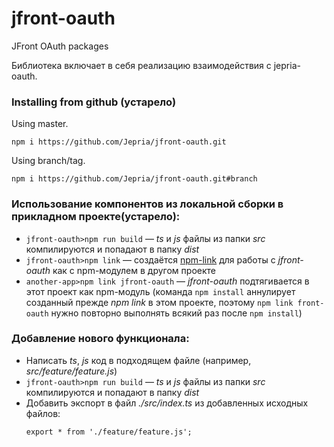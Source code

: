 # jfront-oauth

JFront OAuth packages

Библиотека включает в себя реализацию взаимодействия с jepria-oauth.

### Installing from github (устарело)

Using master.

```
npm i https://github.com/Jepria/jfront-oauth.git
```

Using branch/tag.

```
npm i https://github.com/Jepria/jfront-oauth.git#branch

```

### Использование компонентов из локальной сборки в прикладном проекте(устарело):

- `jfront-oauth>npm run build` — _ts_ и _js_ файлы из папки _src_ компилируются
  и попадают в папку _dist_
- `jfront-oauth>npm link` — создаётся
  [npm-link](https://docs.npmjs.com/cli/link.html) для работы с _jfront-oauth_
  как с npm-модулем в другом проекте
- `another-app>npm link jfront-oauth` — _jfront-oauth_ подтягивается в этот
  проект как npm-модуль (команда `npm install` аннулирует созданный прежде _npm
  link_ в этом проекте, поэтому `npm link front-oauth` нужно повторно выполнять
  всякий раз после `npm install`)

### Добавление нового функционала:

- Написать _ts_, _js_ код в подходящем файле (например,
  _src/feature/feature.js_)
- `jfront-oauth>npm run build` — _ts_ и _js_ файлы из папки _src_ компилируются
  и попадают в папку _dist_
- Добавить экспорт в файл _./src/index.ts_ из добавленных исходных файлов:
  ```
  export * from './feature/feature.js';
  ```

```

```
